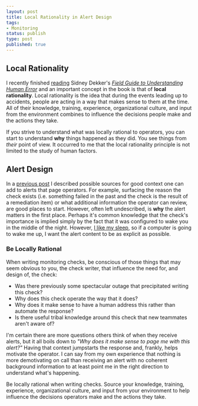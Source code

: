 ```yaml
---
layout: post
title: Local Rationality in Alert Design
tags:
- Monitoring
status: publish
type: post
published: true
---
```


## Local Rationality

I recently finished [reading](/reading/2015/) Sidney Dekker's
 *[Field Guide to Understanding Human Error](http://www.amazon.com/Field-Guide-Understanding-Human-Error/dp/1472439058)*
and an important concept in the book is that of **local rationality**.
Local rationality is the idea that during the events leading up to accidents,
people are acting in a way that makes sense to them at the time. All of their
knowledge, training, experience, organizational culture, and input from the
environment combines to influence the decisions people make and the actions they take.

If you strive to understand what was locally rational to operators, you can start
to understand **why** things happened as they did. You see things from *their*
point of view. It occurred to me that the local rationality principle is not limited
to the study of human factors.

## Alert Design
In a [previous post](/posts/alert-design/) I described possible sources for
good context one can add to alerts that page operators. For example, surfacing
the reason the check exists (i.e. something failed in the past and the check
is the result of a remediation item) or what additional information the operator
can review, are good places to start. However, often left undescribed, is **why**
the alert matters in the first place. Perhaps it's common knowledge that the check's
importance is implied simply by the fact that it was configured to wake you in
the middle of the night. However, [I like my sleep](/posts/sleep-driven-development/),
so if a computer is going to wake me up, I want the alert content to be as explicit
as possible.

### Be Locally Rational

When writing monitoring checks, be conscious of those things that may seem obvious
to you, the check writer, that influence the need for, and design of, the check:

* Was there previously some spectacular outage that precipitated writing this check?
* Why does this check operate the way that it does?
* Why does it make sense to have a human address this rather than automate the response?
* Is there useful tribal knowledge around this check that new teammates aren't aware of?

I'm certain there are more questions others think of when they receive alerts, but it all
boils down to *"Why does it make sense to page me with this alert?"* Having that context
jumpstarts the response and, frankly, helps motivate the operator. I can say from my own
experience that nothing is more demotivating on call than receiving an alert with no
coherent background information to at least point me in the right direction to understand
what's happening.

Be locally rational when writing checks. Source your knowledge, training, experience,
organizational culture, and input from your environment to help influence the decisions
operators make and the actions they take.
